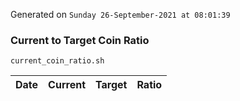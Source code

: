 Generated on `Sunday 26-September-2021 at 08:01:39`

### Current to Target Coin Ratio
`current_coin_ratio.sh`

Date|Current|Target|Ratio
---|---|---|---
